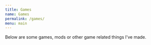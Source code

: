 ```yaml
---
title: Games
name: Games
permalink: /games/
menu: main
---
```


Below are some games, mods or other game related things I've made.